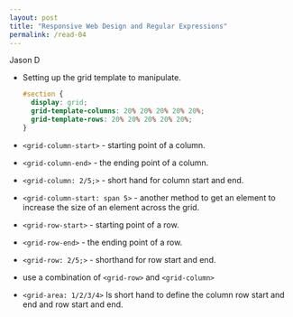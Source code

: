 ```yaml
---
layout: post
title: "Responsive Web Design and Regular Expressions"
permalink: /read-04
---
```

Jason D


* Setting up the grid template to manipulate.

  ```css
  #section {
    display: grid;
    grid-template-columns: 20% 20% 20% 20% 20%;
    grid-template-rows: 20% 20% 20% 20% 20%;
  }
  ```

* `<grid-column-start>` - starting point of a column.

*  `<grid-column-end>` - the ending point of a column.

* `<grid-column: 2/5;>` - short hand for column start and end.

* `<grid-column-start: span 5>` - another method to get an element to increase the size of an element across the grid.

* `<grid-row-start>` - starting point of a row.

*  `<grid-row-end>` - the ending point of a row.

* `<grid-row: 2/5;>` - shorthand for row start and end.

* use a combination of `<grid-row>` and `<grid-column>` 

* `<grid-area: 1/2/3/4>` Is short hand to define the column row start and end and row start and end.